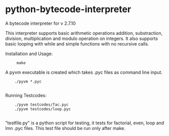 # python-bytecode-interpreter
A bytecode interpreter for v 2.7.10

This interpreter supports basic arithmetic operations addition, substraction, division, multiplication and modulo operation on integers.
It also supports basic looping with while and simple functions with no recursive calls.

Installation and Usage:

```
     make

```
A pyvm executable is created which takes .pyc files as command line input.

```
    ./pyvm *.pyc
	
```

Running Testcodes:

```
    ./pyvm testcodes/fac.pyc
    ./pyvm testcodes/loop.pyc
	
```

"testfile.py" is a python script for testing, it tests for factorial, even, loop and lmn .pyc files. This test file should be run only after make.
